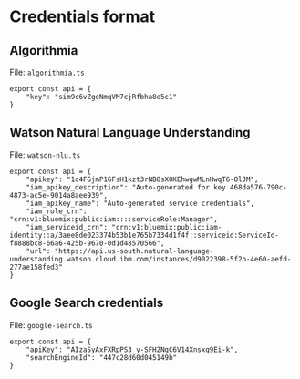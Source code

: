 # Credentials format

## Algorithmia

File: `algorithmia.ts`

```
export const api = {
    "key": "sim9c6vZgeNmqVM7cjRfbha8e5c1"
}
```

## Watson Natural Language Understanding

File: `watson-nlu.ts`

```
export const api = {
    "apikey": "1c4FGjmP1GFsH1kzt3rNB8sXOKEhwgwMLnHwqT6-OlJM",
    "iam_apikey_description": "Auto-generated for key 468da576-790c-4873-ac5e-9014a8aee939",
    "iam_apikey_name": "Auto-generated service credentials",
    "iam_role_crn": "crn:v1:bluemix:public:iam::::serviceRole:Manager",
    "iam_serviceid_crn": "crn:v1:bluemix:public:iam-identity::a/3aee8de023374b53b1e765b7334d1f4f::serviceid:ServiceId-f8888bc8-66a6-425b-9670-0d1d48570566",
    "url": "https://api.us-south.natural-language-understanding.watson.cloud.ibm.com/instances/d9022398-5f2b-4e60-aefd-277ae158fed3"
}
```

## Google Search credentials

File: `google-search.ts`

```
export const api = {
    "apiKey": "AIzaSyAxFXRpPS3_y-SFH2NgC6V14Xnsxq9Ei-k",
    "searchEngineId": "447c28d60d045149b"
}
```
